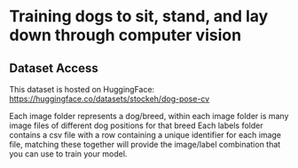 # Training dogs to sit, stand, and lay down through computer vision

## Dataset Access
This dataset is hosted on HuggingFace: https://huggingface.co/datasets/stockeh/dog-pose-cv

Each image folder represents a dog/breed, within each image folder is many image files of different dog positions for that breed
Each labels folder contains a csv file with a row containing a unique identifier for each image file, matching these together will provide the image/label combination that you can use to train your model.
